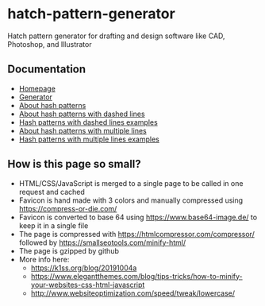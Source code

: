 # hatch-pattern-generator
Hatch pattern generator for drafting and design software like CAD, Photoshop, and Illustrator

## Documentation

- [Homepage](README.md)
- [Generator](generator.html)
- [About hash patterns](docs/about.md)
- [About hash patterns with dashed lines](docs/dashed-lines-about.md)
- [Hash patterns with dashed lines examples](docs/dashed-lines-examples.md)
- [About hash patterns with multiple lines](docs/multiple-lines-about.md)
- [Hash patterns with multiple lines examples](docs/multiple-lines-examples.md)

## How is this page so small?
- HTML/CSS/JavaScript is merged to a single page to be called in one request and cached
- Favicon is hand made with 3 colors and manually compressed using https://compress-or-die.com/
- Favicon is converted to base 64 using https://www.base64-image.de/ to keep it in a single file
- The page is compressed with https://htmlcompressor.com/compressor/ followed by https://smallseotools.com/minify-html/
- The page is gzipped by github
- More info here:
	- https://k1ss.org/blog/20191004a
	- https://www.elegantthemes.com/blog/tips-tricks/how-to-minify-your-websites-css-html-javascript
	- http://www.websiteoptimization.com/speed/tweak/lowercase/